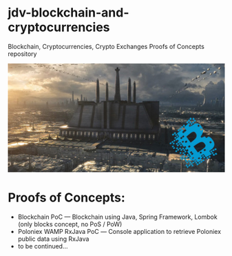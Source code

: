 # jdv-blockchain-and-cryptocurrencies
Blockchain, Cryptocurrencies, Crypto Exchanges Proofs of Concepts repository

<p align="center">
	<img src="https://github.com/forcelate/forcelate-blockchain-and-cryptocurrencies/blob/master/img/jdv-blockchain-and-cryptocurrencies.jpg?raw=true" alt=""/>
</p>

# Proofs of Concepts:

* Blockchain PoC — Blockchain using Java, Spring Framework, Lombok (only blocks concept, no PoS / PoW)
* Poloniex WAMP RxJava PoC — Сonsole application to retrieve Poloniex public data using RxJava
* to be continued...

